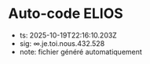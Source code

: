 # Auto-code ELIOS
- ts: 2025-10-19T22:16:10.203Z
- sig: ∞.je.toi.nous.432.528
- note: fichier généré automatiquement